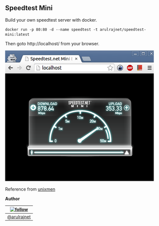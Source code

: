 Speedtest Mini
--------------

Build your own speedtest server with docker.


```
docker run -p 80:80 -d --name speedtest -t arulrajnet/speedtest-mini:latest
```

Then goto http://localhost/ from your browser.

![screenshot][screenshot.png]

Reference from [unixmen][unixmen_ref]

**Author**

| [![follow][avatar]][twitterhandle] |
|---|
| [@arulrajnet][twitterhandle] |


[twitterhandle]: https://twitter.com/arulrajnet "Follow @arulrajnet on Twitter"
[avatar]: https://avatars0.githubusercontent.com/u/834529?s=70
[unixmen_ref]: http://www.unixmen.com/install-speedtest-net-server-centos-7/ "Install speedtest in CentOS 7"
[screenshot.png]: https://raw.githubusercontent.com/arulrajnet/speedtest-mini/master/screenshot.png "screenshot of speedtest mini"


